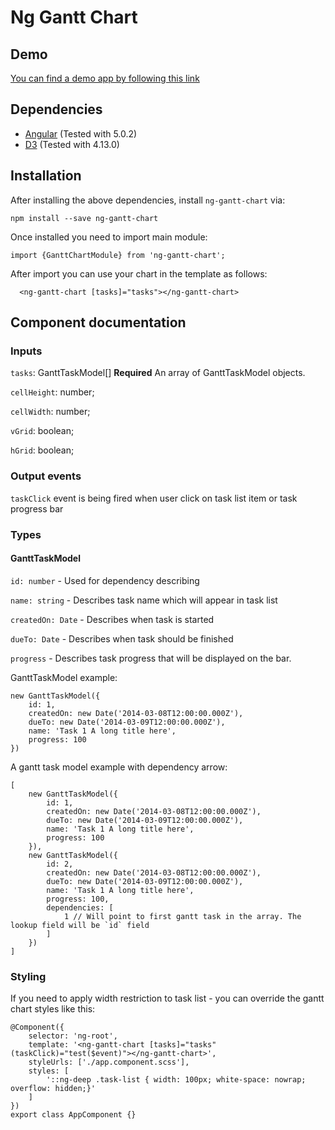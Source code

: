 # Ng Gantt Chart

## Demo

[You can find a demo app by following this link](https://embed.plnkr.co/qje1PC9TzyxeiQCFad8I/)

## Dependencies

* [Angular](https://angular.io/) (Tested with 5.0.2)
* [D3](https://d3js.org/) (Tested with 4.13.0)

## Installation

After installing the above dependencies, install `ng-gantt-chart` via:

```
npm install --save ng-gantt-chart
```

Once installed you need to import main module:

```
import {GanttChartModule} from 'ng-gantt-chart';
```

After import you can use your chart in the template as follows:
```
  <ng-gantt-chart [tasks]="tasks"></ng-gantt-chart>
```

## Component documentation

### Inputs

`tasks`: GanttTaskModel[] **Required** An array of GanttTaskModel objects.

`cellHeight`: number;

`cellWidth`: number;

`vGrid`: boolean;

`hGrid`: boolean;


### Output events

`taskClick` event is being fired when user click on task list item or task progress bar

### Types

#### GanttTaskModel

`id: number` - Used for dependency describing

`name: string` - Describes task name which will appear in task list

`createdOn: Date` - Describes when task is started

`dueTo: Date` - Describes when task should be finished

`progress` - Describes task progress that will be displayed on the bar.

GanttTaskModel example:
```
new GanttTaskModel({
    id: 1,
    createdOn: new Date('2014-03-08T12:00:00.000Z'),
    dueTo: new Date('2014-03-09T12:00:00.000Z'),
    name: 'Task 1 A long title here',
    progress: 100
})
```

A gantt task model example with dependency arrow:
```
[
    new GanttTaskModel({
        id: 1,
        createdOn: new Date('2014-03-08T12:00:00.000Z'),
        dueTo: new Date('2014-03-09T12:00:00.000Z'),
        name: 'Task 1 A long title here',
        progress: 100
    }),
    new GanttTaskModel({
        id: 2,
        createdOn: new Date('2014-03-08T12:00:00.000Z'),
        dueTo: new Date('2014-03-09T12:00:00.000Z'),
        name: 'Task 1 A long title here',
        progress: 100,
        dependencies: [
            1 // Will point to first gantt task in the array. The lookup field will be `id` field
        ]
    })
]
```

### Styling
If you need to apply width restriction to task list - you can override the gantt chart styles like this:
```
@Component({
    selector: 'ng-root',
    template: '<ng-gantt-chart [tasks]="tasks" (taskClick)="test($event)"></ng-gantt-chart>',
    styleUrls: ['./app.component.scss'],
    styles: [
        '::ng-deep .task-list { width: 100px; white-space: nowrap; overflow: hidden;}'
    ]
})
export class AppComponent {}
```
